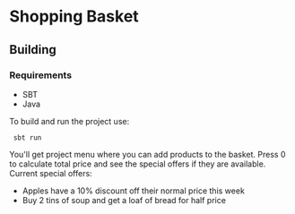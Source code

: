 # Shopping Basket

Building
--------

### Requirements

* SBT
* Java

To build and run the project use:
```
 sbt run
```

You'll get project menu where you can add products to the basket.
Press 0 to calculate total price and see the special offers if they are available.
Current special offers:
* Apples have a 10% discount off their normal price this week
* Buy 2 tins of soup and get a loaf of bread for half price
